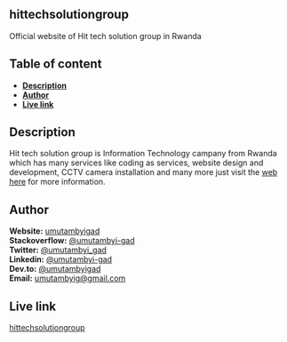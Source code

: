 ## hittechsolutiongroup
Official website of Hit tech solution group in Rwanda

## Table of content
<ul>
  <li><b><a href="#description">Description</a></b></li>
  <li><b><a href="#author">Author</a></b></li>
  <li><b><a href="#live-link">Live link</a></b></li>
</ul>


## Description
Hit tech solution group is Information Technology campany from Rwanda which has many services like coding as services, website design and development, CCTV camera installation and many more just visit the [web here](https://hittechsolutiongroup.herokuapp.com) for more information.

## Author
**Website:** [umutambyigad](https://umutambyigad.herokuapp.com) <br>
**Stackoverflow:** [@umutambyi-gad](https://stackoverflow.com/users/13536893/umutambyi-gad) <br>
**Twitter:** [@umutambyi_gad](https://twitter.com/umutambyi_gad) <br>
**Linkedin:**  [@umutambyi-gad](https://www.linkedin.com/in/umutambyi-gad/) <br>
**Dev.to:** [@umutambyigad](https://dev.to/umutambyigad) <br>
**Email:** [umutambyig@gmail.com](mailto:umutambyig@gmail.com) <br>

## Live link
[hittechsolutiongroup](https://hittechsolutiongroup.herokuapp.com)
